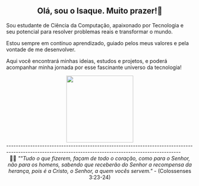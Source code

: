 <div align="center">
  <h2>Olá, sou o Isaque. Muito prazer!👋</h2>
</div>

Sou estudante de Ciência da Computação, apaixonado por Tecnologia e seu potencial para resolver problemas reais e transformar o mundo.

Estou sempre em contínuo aprendizado, guiado pelos meus valores e pela vontade de me desenvolver.

Aqui você encontrará minhas ideias, estudos e projetos, e poderá acompanhar minha jornada por esse fascinante universo da tecnologia!

<div align="center">
  <a href="https://github.com/fisaq">
    <img height="180em" src="https://github-readme-stats.vercel.app/api/top-langs/?username=fisaq&layout=compact&langs_count=7&theme=dark"/>
  </a>
</div>
 -------------------------------------------------------------------------------------------------------------------------------------------------------
<div align="center">
🙏🏻 <i>""Tudo o que fizerem, façam de todo o coração, como para o Senhor, 
  não para os homens, sabendo que receberão do Senhor a recompensa da herança, 
  pois é a Cristo, o Senhor, a quem vocês servem."</i> - (Colossenses 3:23-24)
</div>
